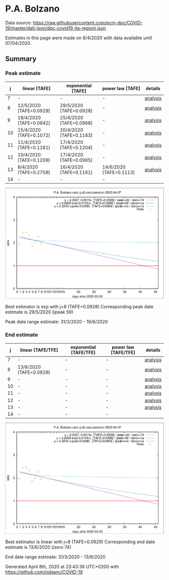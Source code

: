 # P.A. Bolzano


Data source: https://raw.githubusercontent.com/pcm-dpc/COVID-19/master/dati-json/dpc-covid19-ita-regioni.json

Estimates in this page were made on 8/4/2020 with data available until 07/04/2020.


## Summary 

### Peak estimate 
|j|linear [TAFE]|exponential [TAFE]|power law [TAFE]|details|
|---|----|-----------|---------|-------|
|7|-|-|-|[analysis](COVID-19_p.a._bolzano_j7_2020-04-07.md)|
|8|12/5/2020 [TAFE=0.0929]|29/5/2020 [TAFE=0.0928]|-|[analysis](COVID-19_p.a._bolzano_j8_2020-04-07.md)|
|9|18/4/2020 [TAFE=0.0942]|25/4/2020 [TAFE=0.0968]|-|[analysis](COVID-19_p.a._bolzano_j9_2020-04-07.md)|
|10|15/4/2020 [TAFE=0.1072]|20/4/2020 [TAFE=0.1183]|-|[analysis](COVID-19_p.a._bolzano_j10_2020-04-07.md)|
|11|11/4/2020 [TAFE=0.1161]|17/4/2020 [TAFE=0.1204]|-|[analysis](COVID-19_p.a._bolzano_j11_2020-04-07.md)|
|12|10/4/2020 [TAFE=0.1209]|17/4/2020 [TAFE=0.0985]|-|[analysis](COVID-19_p.a._bolzano_j12_2020-04-07.md)|
|13|8/4/2020 [TAFE=0.2759]|16/4/2020 [TAFE=0.1161]|14/6/2020 [TAFE=0.1113]|[analysis](COVID-19_p.a._bolzano_j13_2020-04-07.md)|
|14|-|-|-||

![best peak estimate](COVID-19_p.a._bolzano_j8_2020-04-07.png)

Best estimator is exp with j=8 (TAFE=0.0928)
Corresponding peak date estimate is 29/5/2020 (ipeak 59)


Peak date range estimate: 31/3/2020 - 19/6/2020

### End estimate 
|j|linear [TAFE/TFE]|exponential [TAFE/TFE]|power law [TAFE/TFE]|details|
|---|----|-----------|---------|-------|
|7|-|-|-|[analysis](COVID-19_p.a._bolzano_j7_2020-04-07.md)|
|8|13/6/2020 [TAFE=0.0929]|-|-|[analysis](COVID-19_p.a._bolzano_j8_2020-04-07.md)|
|9|-|-|-|[analysis](COVID-19_p.a._bolzano_j9_2020-04-07.md)|
|10|-|-|-|[analysis](COVID-19_p.a._bolzano_j10_2020-04-07.md)|
|11|-|-|-|[analysis](COVID-19_p.a._bolzano_j11_2020-04-07.md)|
|12|-|-|-|[analysis](COVID-19_p.a._bolzano_j12_2020-04-07.md)|
|13|-|-|-|[analysis](COVID-19_p.a._bolzano_j13_2020-04-07.md)|
|14|-|-|-||

![best zero estimate](COVID-19_p.a._bolzano_j8_2020-04-07.png)

Best estimator is linear with j=8 (TAFE=0.0929)
Corresponding end date estimate is 13/6/2020 (izero 74)


End date range estimate: 31/3/2020 - 13/6/2020

Generated April 8th, 2020 at 23:43:36 UTC+0200 with https://github.com/robianc/COVID-19
